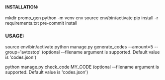 #### INSTALLATION:

mkdir promo_gen
python -m venv env
source env/bin/activate
pip install -r requirements.txt
pre-commit install

### USAGE:

source env/bin/activate
python manage.py generate_codes --amount=5 --group='avtostop'
(optional --filename argument is supported. Default value is 'codes.json')

python manage.py check_code MY_CODE
(optional --filename argument is supported. Default value is 'codes.json')
